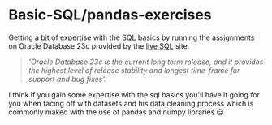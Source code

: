 # Basic-SQL/pandas-exercises

Getting a bit of expertise with the SQL basics by running the assignments on Oracle Database 23c provided by the [live SQL](https://livesql.oracle.com/apex/f?p=590:1000) site. 

> *'Oracle Database 23c is the current long term release, and it provides the highest level of release stability and longest time-frame for support and bug fixes'.*

I think if you gain some expertise with the sql basics you'll have it going for you when facing off with datasets and his data cleaning process which is commonly maked with the use of pandas and numpy libraries 😑
